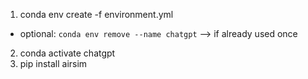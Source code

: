 1. conda env create -f environment.yml
- optional: ``conda env remove --name chatgpt`` --> if already used once
2. conda activate chatgpt
3. pip install airsim